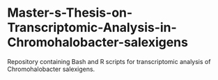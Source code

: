 # Master-s-Thesis-on-Transcriptomic-Analysis-in-Chromohalobacter-salexigens
Repository containing Bash and R scripts for transcriptomic analysis of Chromohalobacter salexigens.
